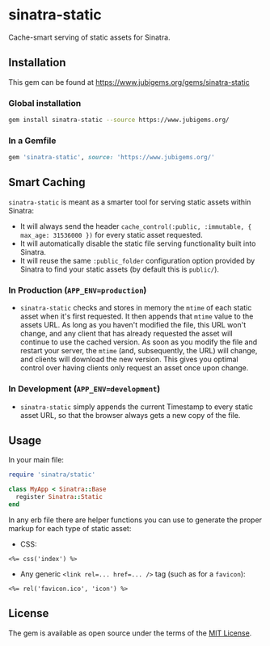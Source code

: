 # sinatra-static

Cache-smart serving of static assets for Sinatra.

## Installation

This gem can be found at https://www.jubigems.org/gems/sinatra-static

### Global installation

```zsh
gem install sinatra-static --source https://www.jubigems.org/
```

### In a Gemfile

```ruby
gem 'sinatra-static', source: 'https://www.jubigems.org/'
```

## Smart Caching

`sinatra-static` is meant as a smarter tool for serving static assets within Sinatra:

- It will always send the header `cache_control(:public, :immutable, { max_age: 31536000 })` for every static asset requested.
- It will automatically disable the static file serving functionality built into Sinatra.
- It will reuse the same `:public_folder` configuration option provided by Sinatra to find your static assets (by default this is `public/`).

### In Production (`APP_ENV=production`)

- `sinatra-static` checks and stores in memory the `mtime` of each static asset when it's first requested.  It then appends that `mtime` value to the assets URL.  As long as you haven't modified the file, this URL won't change, and any client that has already requested the asset will continue to use the cached version.  As soon as you modify the file and restart your server, the `mtime` (and, subsequently, the URL) will change, and clients will download the new version.  This gives you optimal control over having clients only request an asset once upon change.

### In Development (`APP_ENV=development`)

- `sinatra-static` simply appends the current Timestamp to every static asset URL, so that the browser always gets a new copy of the file.

## Usage

In your main file:

```ruby
require 'sinatra/static'

class MyApp < Sinatra::Base
  register Sinatra::Static
end
```

In any erb file there are helper functions you can use to generate the proper markup for each type of static asset:

- CSS:

```erb
<%= css('index') %>
```

- Any generic `<link rel=... href=... />` tag (such as for a `favicon`):

```erb
<%= rel('favicon.ico', 'icon') %>
```

## License

The gem is available as open source under the terms of the [MIT License](https://opensource.org/licenses/MIT).

